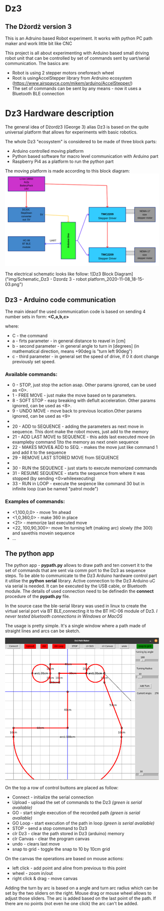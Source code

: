 # Dz3
## The Dżordż version 3

This is an Adruino based Robot experiment. It works with python PC path maker and work little bit like CNC

This project is all about experimenting with Arduino based small driving robot unit that can be controlled by set of commands sent by uart/serial communication.
The basics are:
- Robot is using 2 stepper motors oneforeach wheel
- Root is usingAccelStepper library from Ardruino ecosystem (https://www.airspayce.com/mikem/arduino/AccelStepper/)
- The set of commands can be sent by any means - now it uses a Bluetooth BLE connection 

# Dz3 Hardware description

The general idea of Dżordż3 (George 3) alias Dz3 is based on the quite universal platform that allows for experiments with basic robotics.

The whole Dz3 "ecosystem" is considered to be made of three block parts:
- Arduino controlled moving platform
- Python based software for macro level communication with Arduino part
- Raspberry Pi4 as a platform to run the python part

The moving platform is made according to this block diagram:
![Dz3 Block Diagram](img/Dz3-Arduino-block.png)

The electrical schematic looks like follow:
![Dz3 Block Diagram]("img/Schematic_Dz3 - Dzordz 3 - robot platform_2020-11-08_18-15-03.png")




## Dz3 - Arduino code communication

The main ideaof the used communication code is based on sending 4 number sets in form:
**<C,a,b,c>**

where:

- C - the command
- a - firts parameter - in general distance to reavel in [cm]
- b - second parameter - in general angle to turn in [degrees] (in mathematical direction, means +90deg is "turn left 90deg")
- c - third parameter - in general set the speed of drive, if 0 it dont change previously set speed.

### Available commands:
- 0 - STOP, just stop the action asap. Other params ignored, can be used as <0>.
- 1 - FREE MOVE - just make the move based on te parameters.
- 8 - SOFT STOP - easy breaking with deflult acceleration. Other params ignored, can be used as <8>.
- 9 - UNDO  MOVE - move back to previous location.Other params ignored, can be used as <9>
- 
- 20 - ADD to SEQUENCE - adding the parameters as next move in sequence. This dont make the robot moves, just add to the memory
- 21 - ADD LAST MOVE to SEQUENCE - this adds last executed move (in exampleby command 1)to the memory as next onein sequence
- 22 - MAKES MOVE& ADD to SEQ. - makes the move just like command 1 and add it to the sequence
- 29 - REMOVE LAST STORED MOVE from SEQUENCE
-
- 30 - RUN the SEQUENCE - just starts to execute memorized commands
- 31 - RESUME SEQUENCE - starts the sequence from where it was stopped (by sending <0>whileexecuting)
- 33 - RUN in LOOP - execute the seqience like command 30 but in infinite loop (can be named "patrol mode")

### Examples of commands:
- <1,100,0,0> - move 1m ahead
- <1,0,360,0> - make 360 in place
- <21> - memorize last executed move
- <22, 100,90,300>- move 1m turning left (making arc) slowly (the 300) and savethis movein sequence
- ...

## The python app

The python app - **pypath.py** allows to draw path and ten convert it to the set of commands that are sent via comm port to the Dz3 as sequence steps. To be able to communicate to the Dz3 Arduino hardware control part it utilise the **python** **serial** library.
Active connection to the Dz3 Arduino uC via serial is needed. It can be executed by the USB cable, or Bluetooth module. The details of used connection need to be definedin the **connect** procedure of the **pypath.py** file. 

In the source case the ble-serial library was used in linux to create the virtual serial port via BT BLE,connecting it to the BT HC-06 module of Dz3. *I never tested bluetooth connections in Windows or MacOS*  

The usage is pretty simple. It's a single window where a path made of straight lines and arcs can be sketch.

![pypath.py window](img/pypath_window.png)

On the top a row of control buttons are placed as follow:
- Connect - initialize the serial connection
- Upload - upload the set of commands to the Dz3 *(green is serial available)*
- GO - start single execution of the recorded path *(green is serial available)*
- GO Loop - start execution of the path in loop *(green is serial available)*
- STOP - send a stop command to Dz3
- clr Dz3 - clear the path stored in Dz3 (arduino) memory
- clr Canvas - clear the program canvas
- undo - clears last move
- snap to grid - toggle the snap to 10 by 10cm grid

On the canvas the operations are based on mouse actions:
- left click - add point and aline from previous to this point
- wheel - zoom in/out
- right click & drag - move canvas

Adding the turn by arc is based on a angle and turn arc radius which can be set by the two sliders on the right. Mouse drag or mouse wheel allows to adjust those sliders.
The arc is added based on the last point of the path. If there are no points (not even he one click) the arc can't be added.     

